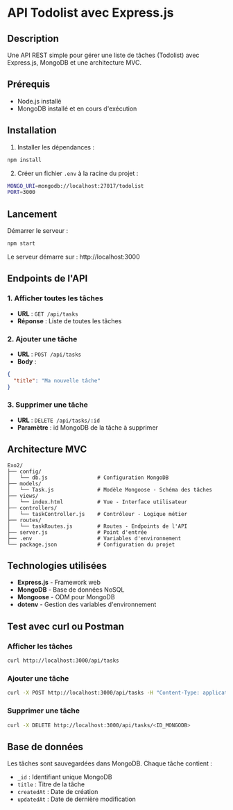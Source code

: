 # API Todolist avec Express.js

## Description
Une API REST simple pour gérer une liste de tâches (Todolist) avec Express.js, MongoDB et une architecture MVC.

## Prérequis

- Node.js installé
- MongoDB installé et en cours d'exécution

## Installation

1. Installer les dépendances :
```bash
npm install
```

2. Créer un fichier `.env` à la racine du projet :
```bash
MONGO_URI=mongodb://localhost:27017/todolist
PORT=3000
```

## Lancement

Démarrer le serveur :
```bash
npm start
```

Le serveur démarre sur : http://localhost:3000

## Endpoints de l'API

### 1. Afficher toutes les tâches
- **URL** : `GET /api/tasks`
- **Réponse** : Liste de toutes les tâches

### 2. Ajouter une tâche
- **URL** : `POST /api/tasks`
- **Body** : 
```json
{
  "title": "Ma nouvelle tâche"
}
```

### 3. Supprimer une tâche
- **URL** : `DELETE /api/tasks/:id`
- **Paramètre** : id MongoDB de la tâche à supprimer

## Architecture MVC

```
Exo2/
├── config/
│   └── db.js                # Configuration MongoDB
├── models/
│   └── Task.js              # Modèle Mongoose - Schéma des tâches
├── views/
│   └── index.html           # Vue - Interface utilisateur
├── controllers/
│   └── taskController.js    # Contrôleur - Logique métier
├── routes/
│   └── taskRoutes.js        # Routes - Endpoints de l'API
├── server.js                # Point d'entrée
├── .env                     # Variables d'environnement
└── package.json             # Configuration du projet
```

## Technologies utilisées

- **Express.js** - Framework web
- **MongoDB** - Base de données NoSQL
- **Mongoose** - ODM pour MongoDB
- **dotenv** - Gestion des variables d'environnement

## Test avec curl ou Postman

### Afficher les tâches
```bash
curl http://localhost:3000/api/tasks
```

### Ajouter une tâche
```bash
curl -X POST http://localhost:3000/api/tasks -H "Content-Type: application/json" -d "{\"title\":\"Faire les courses\"}"
```

### Supprimer une tâche
```bash
curl -X DELETE http://localhost:3000/api/tasks/<ID_MONGODB>
```

## Base de données

Les tâches sont sauvegardées dans MongoDB. Chaque tâche contient :
- `_id` : Identifiant unique MongoDB
- `title` : Titre de la tâche
- `createdAt` : Date de création
- `updatedAt` : Date de dernière modification
